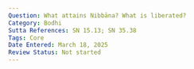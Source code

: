 ```yaml
---
Question: What attains Nibbāna? What is liberated?
Category: Bodhi
Sutta References: SN 15.13; SN 35.38
Tags: Core
Date Entered: March 18, 2025
Review Status: Not started
---
```

